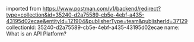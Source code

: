 imported from https://www.postman.com/v1/backend/redirect?type=collection&id=35240-d2a75589-cb5e-4ebf-a435-43195d02ecae&entityId=121904&publisherType=team&publisherId=37129
collectionId: 35240-d2a75589-cb5e-4ebf-a435-43195d02ecae
name: What is an API Platform?